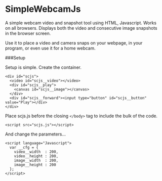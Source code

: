 # SimpleWebcamJs
A simple webcam video and snapshot tool using HTML, Javascript. Works on all browsers. Displays both the video and consecutive image snapshots in the browser screen.

Use it to place a video and camera snaps on your webpage, in your program, or even use it for a home webcam. 

###Setup  

Setup is simple. Create the container.
```
<div id="scjs">
  <video id="scjs__video"></video>
  <div id="scjs__play">
    <canvas id="scjs__image"></canvas>
  </div>
  <div id="scjs__forward"><input type="button" id="scjs__button" value="Play"></div>
</div>
```

Place scjs.js before the closing `</body>` tag to include the bulk of the code.
```
<script src="scjs.js"></script>
```

And change the parameters...
```
<script language="Javascript">
  var __cfg = {
    video__width  : 200,
    video__height : 200,
    image__width  : 200,
    image__height : 200
  };
</script>
```
